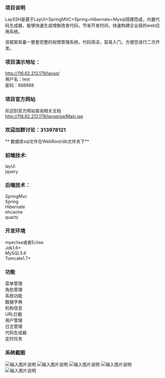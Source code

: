 ### 项目说明

   LaySSH是基于LayUI+SpringMVC+Spring+Hibernate+Mysql搭建而成，内置代码生成器，能够快速生成增删改查代码，节省开发时间，快速构建企业级的web应用系统。

   该框架具备一整套完整的权限管理系统，代码简洁，容易入门，方便您进行二次开发。


### 项目演示地址：

http://116.62.213.179/laysq/<Br/>
用户名：test<Br/>
密码：888888<Br/>

### 项目官方网站
欢迎到官方网站查阅相关文档<Br/>
http://116.62.213.179/laysq/sq/Main.jsp<Br/>

 
### 欢迎加群讨论：313978121

 **
数据库sql文件在WebRoot/db文件夹下** 

### 前端技术:
layUi<Br/>
jquery<Br/>

### 后端技术：
SpringMvc<Br/>
Spring<Br/>
Hibernate<Br/>
ehcache<Br/>
quartz<Br/>

### 开发环境
myeclise或者Eclise<Br/>
Jdk1.6+<Br/>
MySQL5.6<Br/>
Tomcate1.7+<Br/>

### 功能
菜单管理<Br/>
角色管理<Br/>
系统功能<Br/>
数据字典<Br/>
机构信息<Br/>
URL拦截<Br/>
用户管理<Br/>
日志管理<Br/>
代码生成器<Br/>
定时任务<Br/>

### 系统截图
![输入图片说明](http://116.62.213.179/laysq/sq/images/1.png "在这里输入图片标题")
![输入图片说明](http://116.62.213.179/laysq/sq/images/2.png "在这里输入图片标题")
![输入图片说明](http://116.62.213.179/laysq/sq/images/3.png "在这里输入图片标题")
![输入图片说明](http://116.62.213.179/laysq/sq/images/4.png "在这里输入图片标题")
![输入图片说明](http://116.62.213.179/laysq/sq/images/5.png "在这里输入图片标题")







